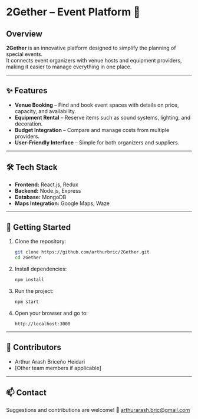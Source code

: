 
# 2Gether – Event Platform 🎉

## Overview
**2Gether** is an innovative platform designed to simplify the planning of special events.  
It connects event organizers with venue hosts and equipment providers, making it easier to manage everything in one place.

---

## ✨ Features
- **Venue Booking** – Find and book event spaces with details on price, capacity, and availability.  
- **Equipment Rental** – Reserve items such as sound systems, lighting, and decoration.  
- **Budget Integration** – Compare and manage costs from multiple providers.  
- **User-Friendly Interface** – Simple for both organizers and suppliers.  

---

## 🛠️ Tech Stack
- **Frontend:** React.js, Redux  
- **Backend:** Node.js, Express  
- **Database:** MongoDB  
- **Maps Integration:** Google Maps, Waze  

---

## 🚀 Getting Started
1. Clone the repository:  
   ```bash
   git clone https://github.com/arthurbric/2Gether.git
   cd 2Gether
   ```

2. Install dependencies:

   ```bash
   npm install
   ```

3. Run the project:

   ```bash
   npm start
   ```

4. Open your browser and go to:

   ```
   http://localhost:3000
   ```

---

## 👥 Contributors

* Arthur Arash Briceño Heidari
* \[Other team members if applicable]

---

## 📫 Contact

Suggestions and contributions are welcome!
📧 [arthurarash.bric@gmail.com](mailto:arthurarash.bric@gmail.com)

